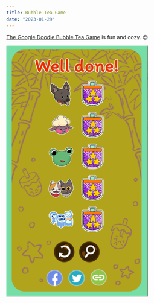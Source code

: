 ```yaml
---
title: Bubble Tea Game
date: "2023-01-29"
---
```


[The Google Doodle Bubble Tea Game](https://g.co/doodle/wcw8r2e) is fun and cozy. 😊

<img src="/static/img/BubbleTeaGame.png" width="375">

